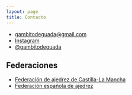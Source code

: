 ```yaml
---
layout: page
title: Contacto
---
```

<ul>
  <li><a href="mailto:gambitodeguada@gmail.com">gambitodeguada@gmail.com</a></li>
  <li><a href="https://www.instagram.com/gambitodeguada">Instagram</a></li>
  <li><a href="https://x.com/gambitodeguada">@gambitodeguada</a></li>
</ul>

<h2>Federaciones</h2>

<ul>
  <li><a href="https://www.faclm.org">Federación de ajedrez de Castilla-La Mancha</a></li>
  <li><a href="https://feda.org/">Federación española de ajedrez</a></li>
</ul>
